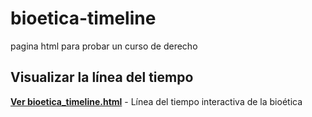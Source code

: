 # bioetica-timeline
pagina html para probar un curso de derecho

## Visualizar la línea del tiempo
[**Ver bioetica_timeline.html**](./bioetica_timeline.html) - Línea del tiempo interactiva de la bioética
